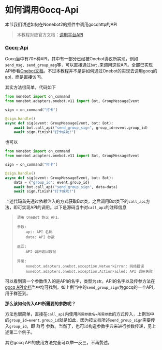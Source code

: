 # 如何调用Gocq-Api

本节我们讲述如何在Nonebot2的插件中调用gocqhttp的API

> 本教程对应官方文档：[调用平台API](https://v2.nonebot.dev/docs/appendices/api-calling#%E8%B0%83%E7%94%A8%E5%B9%B3%E5%8F%B0-api)

### [Gocq-Api](https://docs.go-cqhttp.org/api/#%E5%9F%BA%E7%A1%80%E4%BC%A0%E8%BE%93)

Gocq当中有70+种API，其中有一部分已经被Onebot协议所实现，例如`send_msg`、`send_group_msg`等，可以直接通过`bot.`来调用这些API。全部已实现API参看[Onebot文档](https://github.com/botuniverse/onebot-11/blob/master/api/public.md)。不过本教程并不是讲如何通过Onebot的实现去调用gocq的api，而是直接访问。

其实方法很简单，代码如下

```python
from nonebot import on_command
from nonebot.adapters.onebot.v11 import Bot, GroupMessageEvent

sign = on_command("打卡")

@sign.handle()
async def sig(event: GroupMessageEvent, bot: Bot):
    await bot.call_api("send_group_sign", group_id=event.group_id)
    await sign.finish("打卡成功!")
```

也可以

```python
from nonebot import on_command
from nonebot.adapters.onebot.v11 import Bot, GroupMessageEvent

sign = on_command("打卡")

@sign.handle()
async def sig(event: GroupMessageEvent, bot: Bot):
    data = {"group_id": event.group_id}
    await bot.call_api("send_group_sign", data=data)
    await sign.finish("打卡成功!")
```

上述代码首先通过依赖注入的方式获取Bot类，之后调用Bot类下的`call_api`方法，即可实现API的调用。以下是源码当中对`call_api`的注释信息

> ```
> 调用 OneBot 协议 API。
> 
> 参数:
>     api: API 名称
>     data: API 参数
> 
> 返回:
>     API 调用返回数据
> 
> 异常:
>     nonebot.adapters.onebot.exception.NetworkError: 网络错误
>     nonebot.adapters.onebot.exception.ActionFailed: API 调用失败
> ```

可以看到第一个参数传入的是API的名字，类型为str。API的名字以及传参方法在[gocq API文档](https://docs.go-cqhttp.org/api/#%E5%8F%91%E9%80%81%E7%A7%81%E8%81%8A%E6%B6%88%E6%81%AF)当中均可找到。如上例当中的`send_group_sign`为gocq的一个API，用于群签到。

**那么该如何传入API所需要的参数呢？**

方法也很简单，直接在`call_api`内使用`所需参数名=所需参数`的方式传入，上例当中的`group_id=event.group_id`就是如此，因为按文档所述`send_group_sign`需要传入`group_id`，即 群号 参数。当然了，也可以构造参数字典来进行参数传递，见上述第二个例子。

其它gocq API的使用方法完全可以举一反三，不再赘述。